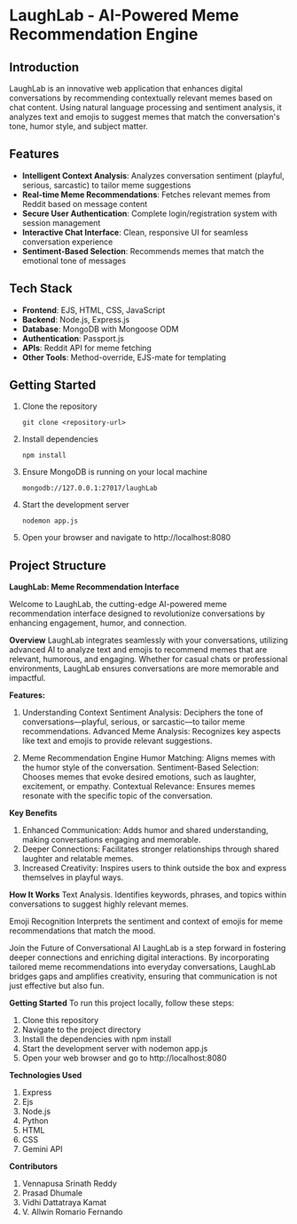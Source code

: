 # LaughLab - AI-Powered Meme Recommendation Engine

## Introduction

LaughLab is an innovative web application that enhances digital conversations by recommending contextually relevant memes based on chat content. Using natural language processing and sentiment analysis, it analyzes text and emojis to suggest memes that match the conversation's tone, humor style, and subject matter.

## Features

- **Intelligent Context Analysis**: Analyzes conversation sentiment (playful, serious, sarcastic) to tailor meme suggestions
- **Real-time Meme Recommendations**: Fetches relevant memes from Reddit based on message content
- **Secure User Authentication**: Complete login/registration system with session management
- **Interactive Chat Interface**: Clean, responsive UI for seamless conversation experience
- **Sentiment-Based Selection**: Recommends memes that match the emotional tone of messages

## Tech Stack

- **Frontend**: EJS, HTML, CSS, JavaScript
- **Backend**: Node.js, Express.js
- **Database**: MongoDB with Mongoose ODM
- **Authentication**: Passport.js
- **APIs**: Reddit API for meme fetching
- **Other Tools**: Method-override, EJS-mate for templating

## Getting Started

1. Clone the repository
   ```
   git clone <repository-url>
   ```
2. Install dependencies
   ```
   npm install
   ```
3. Ensure MongoDB is running on your local machine
   ```
   mongodb://127.0.0.1:27017/laughLab
   ```
4. Start the development server
   ```
   nodemon app.js
   ```
5. Open your browser and navigate to http://localhost:8080

## Project Structure

**LaughLab: Meme Recommendation Interface**

Welcome to LaughLab, the cutting-edge AI-powered meme recommendation interface designed to revolutionize conversations by enhancing engagement, humor, and connection.

**Overview**
LaughLab integrates seamlessly with your conversations, utilizing advanced AI to analyze text and emojis to recommend memes that are relevant, humorous, and engaging. Whether for casual chats or professional environments, LaughLab ensures conversations are more memorable and impactful.

**Features:**

1. Understanding Context
   Sentiment Analysis: Deciphers the tone of conversations—playful, serious, or sarcastic—to tailor meme recommendations.
   Advanced Meme Analysis: Recognizes key aspects like text and emojis to provide relevant suggestions.

2. Meme Recommendation Engine
   Humor Matching: Aligns memes with the humor style of the conversation.
   Sentiment-Based Selection: Chooses memes that evoke desired emotions, such as laughter, excitement, or empathy.
   Contextual Relevance: Ensures memes resonate with the specific topic of the conversation.

**Key Benefits**

1. Enhanced Communication: Adds humor and shared understanding, making conversations engaging and memorable.
2. Deeper Connections: Facilitates stronger relationships through shared laughter and relatable memes.
3. Increased Creativity: Inspires users to think outside the box and express themselves in playful ways.

**How It Works**
Text Analysis.
Identifies keywords, phrases, and topics within conversations to suggest highly relevant memes.

Emoji Recognition
Interprets the sentiment and context of emojis for meme recommendations that match the mood.

Join the Future of Conversational AI
LaughLab is a step forward in fostering deeper connections and enriching digital interactions.
By incorporating tailored meme recommendations into everyday conversations, LaughLab bridges gaps and amplifies creativity, ensuring that communication is not just effective but also fun.

**Getting Started**
To run this project locally, follow these steps:

1. Clone this repository
2. Navigate to the project directory
3. Install the dependencies with npm install
4. Start the development server with nodemon app.js
5. Open your web browser and go to http://localhost:8080

**Technologies Used**

1. Express
2. Ejs
3. Node.js
4. Python
5. HTML
6. CSS
7. Gemini API

**Contributors**

1. Vennapusa Srinath Reddy
2. Prasad Dhumale
3. Vidhi Dattatraya Kamat
4. V. Allwin Romario Fernando
